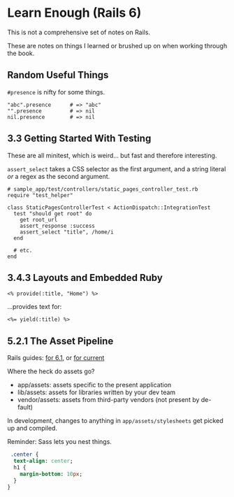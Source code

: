 # Learn Enough (Rails 6)

This is not a comprehensive set of notes on Rails.

These are notes on things I learned or brushed up on when working through the book.

## Random Useful Things


`#presence` is nifty for some things.

```
"abc".presence      # => "abc"
"".presence         # => nil
nil.presence        # => nil
```


## 3.3 Getting Started With Testing

These are all minitest, which is weird... but fast and therefore interesting.


`assert_select` takes a CSS selector as the first argument, and a string literal *or* a regex as the second argument.

```
# sample_app/test/controllers/static_pages_controller_test.rb
require "test_helper"

class StaticPagesControllerTest < ActionDispatch::IntegrationTest
  test "should get root" do
    get root_url
    assert_response :success
    assert_select "title", /home/i
  end

  # etc.
end
```

## 3.4.3 Layouts and Embedded Ruby

```
<% provide(:title, "Home") %>
```

...provides text for:

```
<%= yield(:title) %>
```

## 5.2.1 The Asset Pipeline

Rails guides: [for 6.1](https://guides.rubyonrails.org/v6.1/), or [for current](https://guides.rubyonrails.org/asset_pipeline.html)

Where the heck do assets go?

- app/assets: assets specific to the present application
- lib/assets: assets for libraries written by your dev team
- vendor/assets: assets from third-party vendors (not present by de- fault)

In development, changes to anything in `app/assets/stylesheets` get picked up and compiled.

Reminder: Sass lets you nest things.

```sass
 .center {
  text-align: center;
  h1 {
    margin-bottom: 10px;
  }
}
```